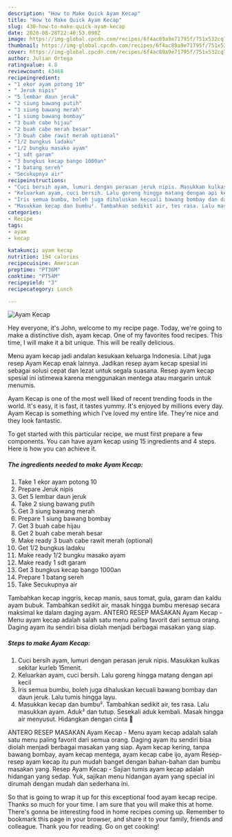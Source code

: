 ```yaml
---
description: "How to Make Quick Ayam Kecap"
title: "How to Make Quick Ayam Kecap"
slug: 430-how-to-make-quick-ayam-kecap
date: 2020-08-28T22:40:53.090Z
image: https://img-global.cpcdn.com/recipes/6f4ac89a9e71795f/751x532cq70/ayam-kecap-foto-resep-utama.jpg
thumbnail: https://img-global.cpcdn.com/recipes/6f4ac89a9e71795f/751x532cq70/ayam-kecap-foto-resep-utama.jpg
cover: https://img-global.cpcdn.com/recipes/6f4ac89a9e71795f/751x532cq70/ayam-kecap-foto-resep-utama.jpg
author: Julian Ortega
ratingvalue: 4.8
reviewcount: 43468
recipeingredient:
- "1 ekor ayam potong 10"
- " Jeruk nipis"
- "5 lembar daun jeruk"
- "2 siung bawang putih"
- "3 siung bawang merah"
- "1 siung bawang bombay"
- "3 buah cabe hijau"
- "2 buah cabe merah besar"
- "3 buah cabe rawit merah optional"
- "1/2 bungkus ladaku"
- "1/2 bungku masako ayam"
- "1 sdt garam"
- "3 bungkus kecap bango 1000an"
- "1 batang sereh"
- "Secukupnya air"
recipeinstructions:
- "Cuci bersih ayam, lumuri dengan perasan jeruk nipis. Masukkan kulkas sekitar kurleb 15menit."
- "Keluarkan ayam, cuci bersih. Lalu goreng hingga matang dengan api kecil"
- "Iris semua bumbu, boleh juga dihaluskan kecuali bawang bombay dan daun jeruk. Lalu tumis hingga layu."
- "Masukkan kecap dan bumbu². Tambahkan sedikit air, tes rasa. Lalu masukkan ayam. Aduk² dan tutup. Sesekali aduk kembali. Masak hingga air menyusut. Hidangkan dengan cinta 🥰"
categories:
- Recipe
tags:
- ayam
- kecap

katakunci: ayam kecap 
nutrition: 194 calories
recipecuisine: American
preptime: "PT36M"
cooktime: "PT54M"
recipeyield: "3"
recipecategory: Lunch

---
```



![Ayam Kecap](https://img-global.cpcdn.com/recipes/6f4ac89a9e71795f/751x532cq70/ayam-kecap-foto-resep-utama.jpg)

Hey everyone, it's John, welcome to my recipe page. Today, we're going to make a distinctive dish, ayam kecap. One of my favorites food recipes. This time, I will make it a bit unique. This will be really delicious.

Menu ayam kecap jadi andalan kesukaan keluarga Indonesia. Lihat juga resep Ayam Kecap enak lainnya. Jadikan resep ayam kecap spesial ini sebagai solusi cepat dan lezat untuk segala suasana. Resep ayam kecap spesial ini istimewa karena menggunakan mentega atau margarin untuk menumis.

Ayam Kecap is one of the most well liked of recent trending foods in the world. It's easy, it is fast, it tastes yummy. It's enjoyed by millions every day. Ayam Kecap is something which I've loved my entire life. They're nice and they look fantastic.


To get started with this particular recipe, we must first prepare a few components. You can have ayam kecap using 15 ingredients and 4 steps. Here is how you can achieve it.

<!--inarticleads1-->

##### The ingredients needed to make Ayam Kecap:

1. Take 1 ekor ayam potong 10
1. Prepare  Jeruk nipis
1. Get 5 lembar daun jeruk
1. Take 2 siung bawang putih
1. Get 3 siung bawang merah
1. Prepare 1 siung bawang bombay
1. Get 3 buah cabe hijau
1. Get 2 buah cabe merah besar
1. Make ready 3 buah cabe rawit merah (optional)
1. Get 1/2 bungkus ladaku
1. Make ready 1/2 bungku masako ayam
1. Make ready 1 sdt garam
1. Get 3 bungkus kecap bango 1000an
1. Prepare 1 batang sereh
1. Take Secukupnya air


Tambahkan kecap inggris, kecap manis, saus tomat, gula, garam dan kaldu ayam bubuk. Tambahkan sedikit air, masak hingga bumbu meresap secara maksimal ke dalam daging ayam. ANTERO RESEP MASAKAN Ayam Kecap - Menu ayam kecap adalah salah satu menu paling favorit dari semua orang. Daging ayam itu sendiri bisa diolah menjadi berbagai masakan yang siap. 

<!--inarticleads2-->

##### Steps to make Ayam Kecap:

1. Cuci bersih ayam, lumuri dengan perasan jeruk nipis. Masukkan kulkas sekitar kurleb 15menit.
1. Keluarkan ayam, cuci bersih. Lalu goreng hingga matang dengan api kecil
1. Iris semua bumbu, boleh juga dihaluskan kecuali bawang bombay dan daun jeruk. Lalu tumis hingga layu.
1. Masukkan kecap dan bumbu². Tambahkan sedikit air, tes rasa. Lalu masukkan ayam. Aduk² dan tutup. Sesekali aduk kembali. Masak hingga air menyusut. Hidangkan dengan cinta 🥰


ANTERO RESEP MASAKAN Ayam Kecap - Menu ayam kecap adalah salah satu menu paling favorit dari semua orang. Daging ayam itu sendiri bisa diolah menjadi berbagai masakan yang siap. Ayam kecap kering, tanpa bawang bombay, ayam kecap mentega, ayam kecap cabe ijo, ayam Resep-resep ayam kecap itu pun mudah banget dengan bahan-bahan dan bumbu masakan yang. Resep Ayam Kecap - Sajian tumis ayam kecap adalah hidangan yang sedap. Yuk, sajikan menu hidangan ayam yang special ini dirumah dengan mudah dan sederhana ini. 

So that is going to wrap it up for this exceptional food ayam kecap recipe. Thanks so much for your time. I am sure that you will make this at home. There's gonna be interesting food in home recipes coming up. Remember to bookmark this page in your browser, and share it to your family, friends and colleague. Thank you for reading. Go on get cooking!
